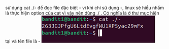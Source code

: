sử dụng cat ./- để đọc file đặc biệt -
vì khi chỉ sử dụng -, linux sẽ hiểu nhầm là thực hiện option của cat
vì vậy nên dùng ./ . Có nghĩa là ở thư mục hiện tại và tên file là - 
![alt text](image/2.png)